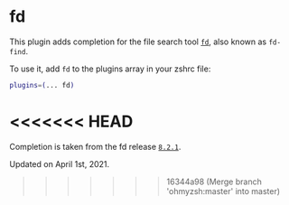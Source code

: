 # fd

This plugin adds completion for the file search tool [`fd`](https://github.com/sharkdp/fd), also known as `fd-find`.

To use it, add `fd` to the plugins array in your zshrc file:

```zsh
plugins=(... fd)
```
<<<<<<< HEAD
=======

Completion is taken from the fd release [`8.2.1`](https://github.com/sharkdp/fd/releases/tag/v8.2.1).

Updated on April 1st, 2021.
>>>>>>> 16344a98 (Merge branch 'ohmyzsh:master' into master)
